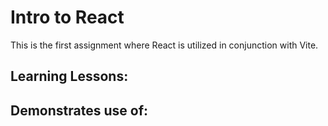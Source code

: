 # Intro to React

This is the first assignment where React is utilized in conjunction with Vite.

## Learning Lessons:

## Demonstrates use of:
